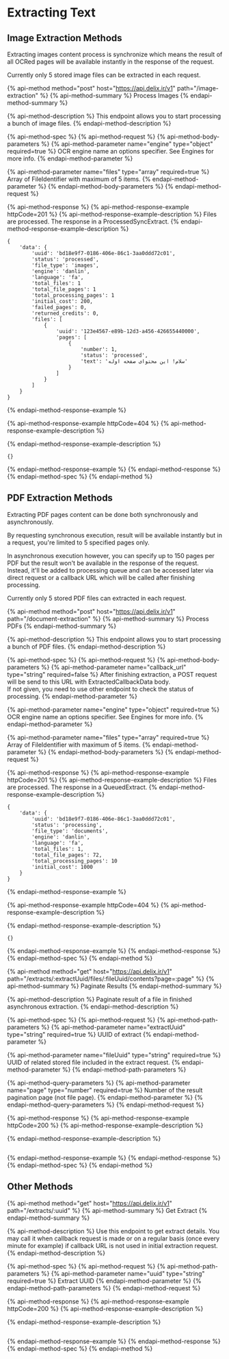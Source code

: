 # Extracting Text

## Image Extraction Methods

Extracting images content process is synchronize which means the result of all OCRed pages will be available instantly in the response of the request.

Currently only 5 stored image files can be extracted in each request.

{% api-method method="post" host="https://api.delix.ir/v1" path="/image-extraction" %}
{% api-method-summary %}
Process Images
{% endapi-method-summary %}

{% api-method-description %}
This endpoint allows you to start processing a bunch of image files.
{% endapi-method-description %}

{% api-method-spec %}
{% api-method-request %}
{% api-method-body-parameters %}
{% api-method-parameter name="engine" type="object" required=true %}
OCR engine name an options specifier. See Engines for more info.
{% endapi-method-parameter %}

{% api-method-parameter name="files" type="array" required=true %}
Array of FileIdentifier with maximum of 5 items.
{% endapi-method-parameter %}
{% endapi-method-body-parameters %}
{% endapi-method-request %}

{% api-method-response %}
{% api-method-response-example httpCode=201 %}
{% api-method-response-example-description %}
Files are processed. The response in a ProcessedSyncExtract.
{% endapi-method-response-example-description %}

```
{
    'data': {
        'uuid': 'bd18e9f7-0186-406e-86c1-3aa0ddd72c01',
        'status': 'processed',
        'file_type': 'images',
        'engine': 'danlin',
        'language': 'fa',
        'total_files': 1
        'total_file_pages': 1
        'total_processing_pages': 1
        'initial_cost': 200,
        'failed_pages': 0,
        'returned_credits': 0,
        'files': [
            {
                'uuid': '123e4567-e89b-12d3-a456-426655440000',
                'pages': [
                    {
                        'number': 1,
                        'status': 'processed',
                        'text': 'سلام! این محتوای صفحه اوله'
                    }
                ]
            }
        ]
    }
}
```
{% endapi-method-response-example %}

{% api-method-response-example httpCode=404 %}
{% api-method-response-example-description %}

{% endapi-method-response-example-description %}

```
{}
```
{% endapi-method-response-example %}
{% endapi-method-response %}
{% endapi-method-spec %}
{% endapi-method %}

## PDF Extraction Methods



Extracting PDF pages content can be done both synchronously and asynchronously.

By requesting synchronous execution, result will be available instantly but in a request, you're limited to 5 specified pages only.

In asynchronous execution however, you can specify up to 150 pages per PDF but the result won't be available in the response of the request. Instead, it'll be added to processing queue and can be accessed later via direct request or a callback URL which will be called after finishing processing.

Currently only 5 stored PDF files can extracted in each request.

{% api-method method="post" host="https://api.delix.ir/v1" path="/document-extraction" %}
{% api-method-summary %}
Process PDFs
{% endapi-method-summary %}

{% api-method-description %}
This endpoint allows you to start processing a bunch of PDF files.
{% endapi-method-description %}

{% api-method-spec %}
{% api-method-request %}
{% api-method-body-parameters %}
{% api-method-parameter name="callback\_url" type="string" required=false %}
After finishing extraction, a POST request will be send to this URL with ExtractedCallbackData body.  
If not given, you need to use other endpoint to check the status of processing.
{% endapi-method-parameter %}

{% api-method-parameter name="engine" type="object" required=true %}
OCR engine name an options specifier. See Engines for more info.
{% endapi-method-parameter %}

{% api-method-parameter name="files" type="array" required=true %}
Array of FileIdentifier with maximum of 5 items.
{% endapi-method-parameter %}
{% endapi-method-body-parameters %}
{% endapi-method-request %}

{% api-method-response %}
{% api-method-response-example httpCode=201 %}
{% api-method-response-example-description %}
Files are processed. The response in a QueuedExtract.
{% endapi-method-response-example-description %}

```
{
    'data': {
        'uuid': 'bd18e9f7-0186-406e-86c1-3aa0ddd72c01',
        'status': 'processing',
        'file_type': 'documents',
        'engine': 'danlin',
        'language': 'fa',
        'total_files': 1,
        'total_file_pages': 72,
        'total_processing_pages': 10
        'initial_cost': 1000
    }
}
```
{% endapi-method-response-example %}

{% api-method-response-example httpCode=404 %}
{% api-method-response-example-description %}

{% endapi-method-response-example-description %}

```
{}
```
{% endapi-method-response-example %}
{% endapi-method-response %}
{% endapi-method-spec %}
{% endapi-method %}

{% api-method method="get" host="https://api.delix.ir/v1" path="/extracts/:extractUuid/files/:fileUuid/contents?page=:page" %}
{% api-method-summary %}
Paginate Results
{% endapi-method-summary %}

{% api-method-description %}
Paginate result of a file in finished asynchronous extraction.
{% endapi-method-description %}

{% api-method-spec %}
{% api-method-request %}
{% api-method-path-parameters %}
{% api-method-parameter name="extractUuid" type="string" required=true %}
UUID of extract
{% endapi-method-parameter %}

{% api-method-parameter name="fileUuid" type="string" required=true %}
UUID of related stored file included in the extract request.
{% endapi-method-parameter %}
{% endapi-method-path-parameters %}

{% api-method-query-parameters %}
{% api-method-parameter name="page" type="number" required=true %}
Number of the result pagination page \(not file page\).
{% endapi-method-parameter %}
{% endapi-method-query-parameters %}
{% endapi-method-request %}

{% api-method-response %}
{% api-method-response-example httpCode=200 %}
{% api-method-response-example-description %}

{% endapi-method-response-example-description %}

```

```
{% endapi-method-response-example %}
{% endapi-method-response %}
{% endapi-method-spec %}
{% endapi-method %}

## Other Methods

{% api-method method="get" host="https://api.delix.ir/v1" path="/extracts/:uuid" %}
{% api-method-summary %}
Get Extract
{% endapi-method-summary %}

{% api-method-description %}
Use this endpoint to get extract details. You may call it when callback request is made or on a regular basis \(once every minute for example\) if callback URL is not used in initial extraction request.
{% endapi-method-description %}

{% api-method-spec %}
{% api-method-request %}
{% api-method-path-parameters %}
{% api-method-parameter name="uuid" type="string" required=true %}
Extract UUID
{% endapi-method-parameter %}
{% endapi-method-path-parameters %}
{% endapi-method-request %}

{% api-method-response %}
{% api-method-response-example httpCode=200 %}
{% api-method-response-example-description %}

{% endapi-method-response-example-description %}

```

```
{% endapi-method-response-example %}
{% endapi-method-response %}
{% endapi-method-spec %}
{% endapi-method %}

